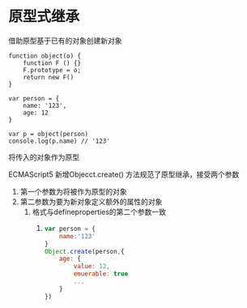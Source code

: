 # 原型式继承

借助原型基于已有的对象创建新对象

```
function object(o) {
    function F () {}
    F.prototype = o;
    return new F()
}

var person = {
    name: '123',
    age: 12
}

var p = object(person)
console.log(p.name) // '123'
```

将传入的对象作为原型

ECMAScript5 新增Objecct.create\(\) 方法规范了原型继承，接受两个参数

1. 第一个参数为将被作为原型的对象
2. 第二参数为要为新对象定义额外的属性的对象
   1. 格式与defineproperties的第二个参数一致
      1. ```js
         var person = {
             name:'123'
         }
         Object.create(person,{
             age: {
                 value: 12,
                 emuerable: true
                 ...
             }
         })
         ```



